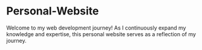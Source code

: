 # Personal-Website
Welcome to my web development journey!
As I continuously expand my knowledge and expertise, this personal website serves as a reflection of my journey.
